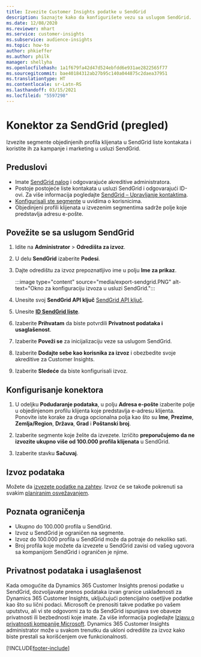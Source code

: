 ```yaml
---
title: Izvezite Customer Insights podatke u SendGrid
description: Saznajte kako da konfigurišete vezu sa uslugom SendGrid.
ms.date: 12/08/2020
ms.reviewer: mhart
ms.service: customer-insights
ms.subservice: audience-insights
ms.topic: how-to
author: phkieffer
ms.author: philk
manager: shellyha
ms.openlocfilehash: 1a1f679fa42d47d524ebfdd6e931ae2822565f77
ms.sourcegitcommit: bae40184312ab27b95c140a044875c2daea37951
ms.translationtype: HT
ms.contentlocale: sr-Latn-RS
ms.lasthandoff: 03/15/2021
ms.locfileid: "5597298"
---
```

# <a name="connector-for-sendgrid-preview"></a>Konektor za SendGrid (pregled)

Izvezite segmente objedinjenih profila klijenata u SendGrid liste kontakata i koristite ih za kampanje i marketing u usluzi SendGrid. 

## <a name="prerequisites"></a>Preduslovi

-   Imate [SendGrid nalog](https://sendgrid.com/) i odgovarajuće akreditive administratora.
-   Postoje postojeće liste kontakata u usluzi SendGrid i odgovarajući ID-ovi. Za više informacija pogledajte [SendGrid – Upravljanje kontaktima](https://sendgrid.com/docs/ui/managing-contacts/create-and-manage-contacts/#manage-contacts).
-   [Konfigurisali ste segmente](segments.md) u uvidima o korisnicima.
-   Objedinjeni profili klijenata u izvezenim segmentima sadrže polje koje predstavlja adresu e-pošte.

## <a name="connect-to-sendgrid"></a>Povežite se sa uslugom SendGrid

1. Idite na **Administrator** > **Odredišta za izvoz**.

1. U delu **SendGrid** izaberite **Podesi**.

1. Dajte odredištu za izvoz prepoznatljivo ime u polju **Ime za prikaz**.

   :::image type="content" source="media/export-sendgrid.PNG" alt-text="Okno za konfiguraciju izvoza u usluzi SendGrid.":::

1. Unesite svoj **SendGrid API ključ** [SendGrid API ključ](https://sendgrid.com/docs/ui/account-and-settings/api-keys/).

1. Unesite **[ID SendGrid liste](https://sendgrid.com/docs/ui/managing-contacts/create-and-manage-contacts/#manage-contacts)**.

1. Izaberite **Prihvatam** da biste potvrdili **Privatnost podataka i usaglašenost**.

1. Izaberite **Poveži se** za inicijalizaciju veze sa uslugom SendGrid.

1. Izaberite **Dodajte sebe kao korisnika za izvoz** i obezbedite svoje akreditive za Customer Insights.

1. Izaberite **Sledeće** da biste konfigurisali izvoz.

## <a name="configure-the-connector"></a>Konfigurisanje konektora

1. U odeljku **Podudaranje podataka**, u polju **Adresa e-pošte** izaberite polje u objedinjenom profilu klijenta koje predstavlja e-adresu klijenta. Ponovite iste korake za druga opcionalna polja kao što su **Ime**, **Prezime**, **Zemlja/Region**, **Država**, **Grad** i **Poštanski broj**.

1. Izaberite segmente koje želite da izvezete. Izričito **preporučujemo da ne izvozite ukupno više od 100.000 profila klijenata** u SendGrid. 

1. Izaberite stavku **Sačuvaj**.

## <a name="export-the-data"></a>Izvoz podataka

Možete da [izvezete podatke na zahtev](export-destinations.md). Izvoz će se takođe pokrenuti sa svakim [planiranim osvežavanjem](system.md#schedule-tab).

## <a name="known-limitations"></a>Poznata ograničenja

- Ukupno do 100.000 profila u SendGrid.
- Izvoz u SendGrid je ograničen na segmente.
- Izvoz do 100.000 profila u SendGrid može da potraje do nekoliko sati. 
- Broj profila koje možete da izvezete u SendGrid zavisi od vašeg ugovora sa kompanijom SendGrid i ograničen je njime.

## <a name="data-privacy-and-compliance"></a>Privatnost podataka i usaglašenost

Kada omogućite da Dynamics 365 Customer Insights prenosi podatke u SendGrid, dozvoljavate prenos podataka izvan granice usklađenosti za Dynamics 365 Customer Insights, uključujući potencijalno osetljive podatke kao što su lični podaci. Microsoft će prenositi takve podatke po vašem uputstvu, ali vi ste odgovorni za to da SendGrid ispunjava sve obaveze privatnosti ili bezbednosti koje imate. Za više informacija pogledajte [Izjavu o privatnosti kompanije Microsoft](https://go.microsoft.com/fwlink/?linkid=396732).
Dynamics 365 Customer Insights administrator može u svakom trenutku da ukloni odredište za izvoz kako biste prestali sa korišćenjem ove funkcionalnosti.


[!INCLUDE[footer-include](../includes/footer-banner.md)]